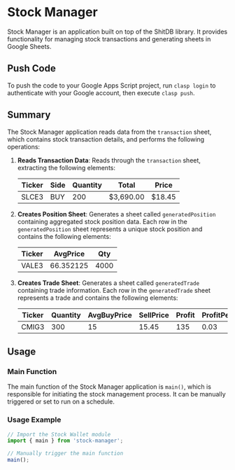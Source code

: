 # Stock Manager

Stock Manager is an application built on top of the ShitDB library. It provides functionality for managing stock transactions and generating sheets in Google Sheets.

## Push Code

To push the code to your Google Apps Script project, run `clasp login` to authenticate with your Google account, then execute `clasp push`.

## Summary

The Stock Manager application reads data from the `transaction` sheet, which contains stock transaction details, and performs the following operations:

1. **Reads Transaction Data**: Reads through the `transaction` sheet, extracting the following elements:

    | Ticker | Side | Quantity | Total     | Price  |
    | ------ | ---- | -------- | --------- | ------ |
    | SLCE3  | BUY  | 200      | $3,690.00 | $18.45 |

2. **Creates Position Sheet**: Generates a sheet called `generatedPosition` containing aggregated stock position data. Each row in the `generatedPosition` sheet represents a unique stock position and contains the following elements:

    | Ticker | AvgPrice  | Qty  |
    | ------ | --------- | ---- |
    | VALE3  | 66.352125 | 4000 |

3. **Creates Trade Sheet**: Generates a sheet called `generatedTrade` containing trade information. Each row in the `generatedTrade` sheet represents a trade and contains the following elements:

    | Ticker | Quantity | AvgBuyPrice | SellPrice | Profit | ProfitPercentage |
    | ------ | -------- | ----------- | --------- | ------ | ---------------- |
    | CMIG3  | 300      | 15          | 15.45     | 135    | 0.03             |

## Usage

### Main Function

The main function of the Stock Manager application is `main()`, which is responsible for initiating the stock management process. It can be manually triggered or set to run on a schedule.

### Usage Example

```javascript
// Import the Stock Wallet module
import { main } from 'stock-manager';

// Manually trigger the main function
main();
```
